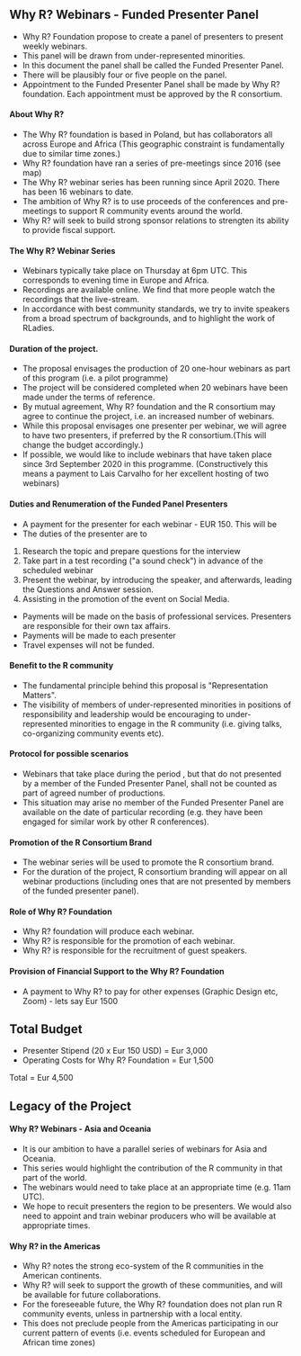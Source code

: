 
## Why R? Webinars - Funded Presenter Panel 
* Why R? Foundation propose to create a panel of presenters to present weekly webinars. 
* This panel will be drawn from under-represented minorities.
* In this document the panel shall be called the Funded Presenter Panel.
* There will be plausibly four or five people on the panel.
* Appointment to the Funded Presenter Panel shall be made by Why R? foundation. Each appointment must be approved by the R consortium.


#### About Why R?

* The Why R? foundation is based in Poland, but has collaborators all across Europe and Africa (This geographic constraint is fundamentally due to similar time zones.)
* Why R? foundation have ran a series of pre-meetings since 2016 (see map)
* The Why R? webinar series has been running since April 2020. There has been 16 webinars to date.
* The ambition of Why R? is to use proceeds of the conferences and pre-meetings to support R community events around the world.
* Why R? will seek to build strong sponsor relations to strengten its ability to provide fiscal support. 

#### The Why R? Webinar Series

* Webinars typically take place on Thursday at 6pm UTC. This corresponds to evening time in Europe and Africa.
* Recordings are available online. We find that more people watch the recordings that the live-stream.
* In accordance with best community standards, we try to invite speakers from a broad spectrum of backgrounds, and to highlight the work of RLadies.

#### Duration of the project.
* The proposal envisages the production of 20 one-hour webinars as part of this program (i.e. a pilot programme)
* The project will be considered completed when 20 webinars have been made under the terms of reference.
* By mutual agreement, Why R? foundation and the R consortium may agree to continue the project, i.e. an increased number of webinars.
* While this proposal envisages one presenter per webinar, we will agree to have two presenters, if preferred by the R consortium.(This will change the budget accordingly.)
* If possible, we would like to include webinars that have taken place since 3rd September 2020 in this programme. (Constructively this means a payment to Lais Carvalho for her excellent hosting of two webinars)

####  Duties and Renumeration of the Funded Panel Presenters

* A payment for the presenter for each webinar - EUR 150. This will be
* The duties of the presenter are to 
 1) Research the topic and prepare questions for the interview
 2) Take part in a test recording ("a sound check") in advance of the scheduled webinar
 3) Present the webinar, by introducing the speaker, and afterwards, leading the Questions and Answer session.
 4) Assisting in the promotion of the event on Social Media.
 
* Payments will be made on the basis of professional services. Presenters are responsible for their own tax affairs.
* Payments will be made to each presenter
* Travel expenses will not be funded.


#### Benefit to the R community
* The fundamental principle behind this proposal is "Representation Matters". 
* The visibility of members of under-represented minorities in positions of responsibility and leadership would be encouraging to under-represented minorities to engage in the R community (i.e. giving talks, co-organizing community events etc).

#### Protocol for possible scenarios
* Webinars that take place during the period , but that do not presented by a member of the Funded Presenter Panel, shall not be counted as part of agreed number of productions.
* This situation may arise no member of the Funded Presenter Panel are available on the date of particular recording (e.g. they have been engaged for similar work by other R conferences).

#### Promotion of the R Consortium Brand
* The webinar series will be used to promote the R consortium brand.
* For the duration of the project, R consortium branding will appear on all webinar productions (including ones that are not presented by members of the funded presenter panel).

#### Role of Why R? Foundation
* Why R? foundation will produce each webinar.
* Why R? is responsible for the promotion of each webinar.
* Why R? is responsible for the recruitment of guest speakers.

#### Provision of Financial Support to the Why R? Foundation
* A payment to Why R? to pay for other expenses (Graphic Design etc, Zoom) - lets say Eur 1500


## Total Budget

* Presenter Stipend  (20 x Eur 150 USD)    = Eur 3,000
* Operating Costs for Why R? Foundation = Eur 1,500

Total  = Eur 4,500


## Legacy of the Project

#### Why R? Webinars - Asia and Oceania
* It is our ambition to have a parallel series of webinars for Asia and Oceania.
* This series would highlight the contribution of the R community in that part of the world.
* The webinars would need to take place at an appropriate time (e.g. 11am UTC).
* We hope to recuit presenters the region to be presenters. We would also need to appoint and train webinar producers who will be available at appropriate times.


####  Why R? in the Americas
* Why R? notes the strong eco-system of the R communities in the American continents.
* Why R? will seek to support the growth of these communities, and will be available for future collaborations.
* For the foreseeable future, the Why R? foundation does not plan run R community events, unless in partnership with a local entity.
* This does not preclude people from the Americas participating in our current pattern of events (i.e. events scheduled for European and African time zones)



